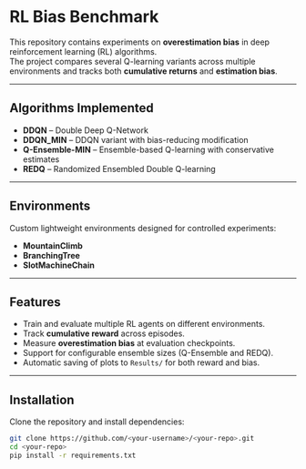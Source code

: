 # RL Bias Benchmark

This repository contains experiments on **overestimation bias** in deep reinforcement learning (RL) algorithms.  
The project compares several Q-learning variants across multiple environments and tracks both **cumulative returns** and **estimation bias**.

---

## Algorithms Implemented
- **DDQN** – Double Deep Q-Network  
- **DDQN_MIN** – DDQN variant with bias-reducing modification  
- **Q-Ensemble-MIN** – Ensemble-based Q-learning with conservative estimates  
- **REDQ** – Randomized Ensembled Double Q-learning  

---

## Environments
Custom lightweight environments designed for controlled experiments:
- **MountainClimb**  
- **BranchingTree**  
- **SlotMachineChain**

---

## Features
- Train and evaluate multiple RL agents on different environments.  
- Track **cumulative reward** across episodes.  
- Measure **overestimation bias** at evaluation checkpoints.  
- Support for configurable ensemble sizes (Q-Ensemble and REDQ).  
- Automatic saving of plots to `Results/` for both reward and bias.

---

## Installation
Clone the repository and install dependencies:

```bash
git clone https://github.com/<your-username>/<your-repo>.git
cd <your-repo>
pip install -r requirements.txt
